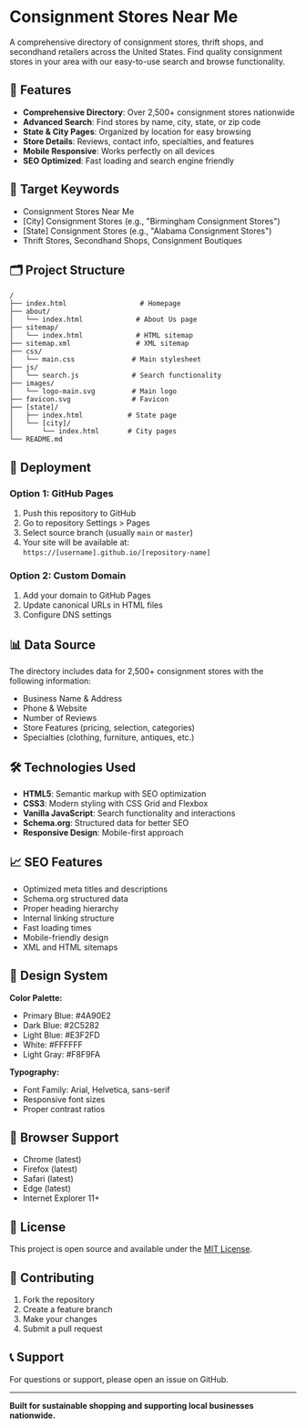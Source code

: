# Consignment Stores Near Me

A comprehensive directory of consignment stores, thrift shops, and secondhand retailers across the United States. Find quality consignment stores in your area with our easy-to-use search and browse functionality.

## 🌟 Features

- **Comprehensive Directory**: Over 2,500+ consignment stores nationwide
- **Advanced Search**: Find stores by name, city, state, or zip code
- **State & City Pages**: Organized by location for easy browsing
- **Store Details**: Reviews, contact info, specialties, and features
- **Mobile Responsive**: Works perfectly on all devices
- **SEO Optimized**: Fast loading and search engine friendly

## 🎯 Target Keywords

- Consignment Stores Near Me
- [City] Consignment Stores (e.g., "Birmingham Consignment Stores")
- [State] Consignment Stores (e.g., "Alabama Consignment Stores")
- Thrift Stores, Secondhand Shops, Consignment Boutiques

## 🗂️ Project Structure

```
/
├── index.html                  # Homepage
├── about/
│   └── index.html             # About Us page
├── sitemap/
│   └── index.html             # HTML sitemap
├── sitemap.xml                # XML sitemap
├── css/
│   └── main.css              # Main stylesheet
├── js/
│   └── search.js             # Search functionality
├── images/
│   └── logo-main.svg         # Main logo
├── favicon.svg               # Favicon
├── [state]/
│   ├── index.html           # State page
│   └── [city]/
│       └── index.html       # City pages
└── README.md
```

## 🚀 Deployment

### Option 1: GitHub Pages

1. Push this repository to GitHub
2. Go to repository Settings > Pages
3. Select source branch (usually `main` or `master`)
4. Your site will be available at: `https://[username].github.io/[repository-name]`

### Option 2: Custom Domain

1. Add your domain to GitHub Pages
2. Update canonical URLs in HTML files
3. Configure DNS settings

## 📊 Data Source

The directory includes data for 2,500+ consignment stores with the following information:
- Business Name & Address
- Phone & Website
- Number of Reviews
- Store Features (pricing, selection, categories)
- Specialties (clothing, furniture, antiques, etc.)

## 🛠️ Technologies Used

- **HTML5**: Semantic markup with SEO optimization
- **CSS3**: Modern styling with CSS Grid and Flexbox
- **Vanilla JavaScript**: Search functionality and interactions
- **Schema.org**: Structured data for better SEO
- **Responsive Design**: Mobile-first approach

## 📈 SEO Features

- Optimized meta titles and descriptions
- Schema.org structured data
- Proper heading hierarchy
- Internal linking structure
- Fast loading times
- Mobile-friendly design
- XML and HTML sitemaps

## 🎨 Design System

**Color Palette:**
- Primary Blue: #4A90E2
- Dark Blue: #2C5282
- Light Blue: #E3F2FD
- White: #FFFFFF
- Light Gray: #F8F9FA

**Typography:**
- Font Family: Arial, Helvetica, sans-serif
- Responsive font sizes
- Proper contrast ratios

## 📱 Browser Support

- Chrome (latest)
- Firefox (latest)
- Safari (latest)
- Edge (latest)
- Internet Explorer 11+

## 📄 License

This project is open source and available under the [MIT License](LICENSE).

## 🤝 Contributing

1. Fork the repository
2. Create a feature branch
3. Make your changes
4. Submit a pull request

## 📞 Support

For questions or support, please open an issue on GitHub.

---

**Built for sustainable shopping and supporting local businesses nationwide.**